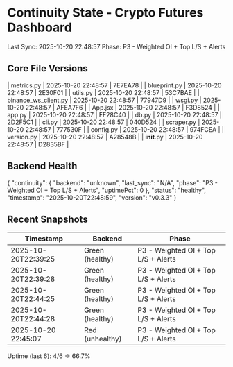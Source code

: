 ﻿# Continuity State - Crypto Futures Dashboard
Last Sync: 2025-10-20 22:48:57
Phase: P3 - Weighted OI + Top L/S + Alerts

## Core File Versions
| metrics.py | 2025-10-20 22:48:57 | 7E7EA78 |
| blueprint.py | 2025-10-20 22:48:57 | 2E30F01 |
| utils.py | 2025-10-20 22:48:57 | 53C7BAE |
| binance_ws_client.py | 2025-10-20 22:48:57 | 77947D9 |
| wsgi.py | 2025-10-20 22:48:57 | AFEA7F6 |
| App.jsx | 2025-10-20 22:48:57 | F3D8524 |
| app.py | 2025-10-20 22:48:57 | FF28C40 |
| db.py | 2025-10-20 22:48:57 | 2D2F5C1 |
| cli.py | 2025-10-20 22:48:57 | 040D524 |
| scraper.py | 2025-10-20 22:48:57 | 777530F |
| config.py | 2025-10-20 22:48:57 | 974FCEA |
| version.py | 2025-10-20 22:48:57 | A28548B |
| __init__.py | 2025-10-20 22:48:57 | D2835BF |

## Backend Health
{
  "continuity": {
    "backend": "unknown",
    "last_sync": "N/A",
    "phase": "P3 - Weighted OI + Top L/S + Alerts",
    "uptimePct": 0
  },
  "status": "healthy",
  "timestamp": "2025-10-20T22:48:59",
  "version": "v0.3.3"
}


## Recent Snapshots
| Timestamp | Backend | Phase |
|------------|----------|-------|
| 2025-10-20T22:39:25 | Green (healthy) | P3 - Weighted OI + Top L/S + Alerts |
| 2025-10-20T22:39:28 | Green (healthy) | P3 - Weighted OI + Top L/S + Alerts |
| 2025-10-20T22:44:25 | Green (healthy) | P3 - Weighted OI + Top L/S + Alerts |
| 2025-10-20T22:44:28 | Green (healthy) | P3 - Weighted OI + Top L/S + Alerts |
| 2025-10-20 22:45:07 | Red (unhealthy) | P3 - Weighted OI + Top L/S + Alerts |
Uptime (last 6): 4/6 -> 66.7%

